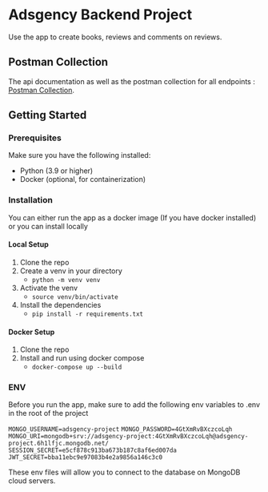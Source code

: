 # Adsgency Backend Project

Use the app to create books, reviews and comments on reviews.

## Postman Collection

The api documentation as well as the postman collection for all endpoints : 
[Postman Collection](https://www.postman.com/your-username/workspace/your-collection).

## Getting Started

### Prerequisites

Make sure you have the following installed:
- Python (3.9 or higher)
- Docker (optional, for containerization)

### Installation

You can either run the app as a docker image (If you have docker installed) or you can install locally

#### Local Setup 

1. Clone the repo
2. Create a venv in your directory
    - ```python -m venv venv```
3. Activate the venv
    - ```source venv/bin/activate```
4. Install the dependencies
    - ```pip install -r requirements.txt```

#### Docker Setup 

1. Clone the repo
2. Install and run using docker compose 
    - ```docker-compose up --build```

### ENV

Before you run the app, make sure to add the following env variables to .env in the root of the project

```MONGO_USERNAME=adsgency-project```
```MONGO_PASSWORD=4GtXmRvBXczcoLqh```
```MONGO_URI=mongodb+srv://adsgency-project:4GtXmRvBXczcoLqh@adsgency-project.6h1lfjc.mongodb.net/```
```SESSION_SECRET=e5cf878c913ba673b187c8af6ed007da```
```JWT_SECRET=bba11ebc9e97083b4e2a9856a146c3c0```

These env files will allow you to connect to the database on MongoDB cloud servers.